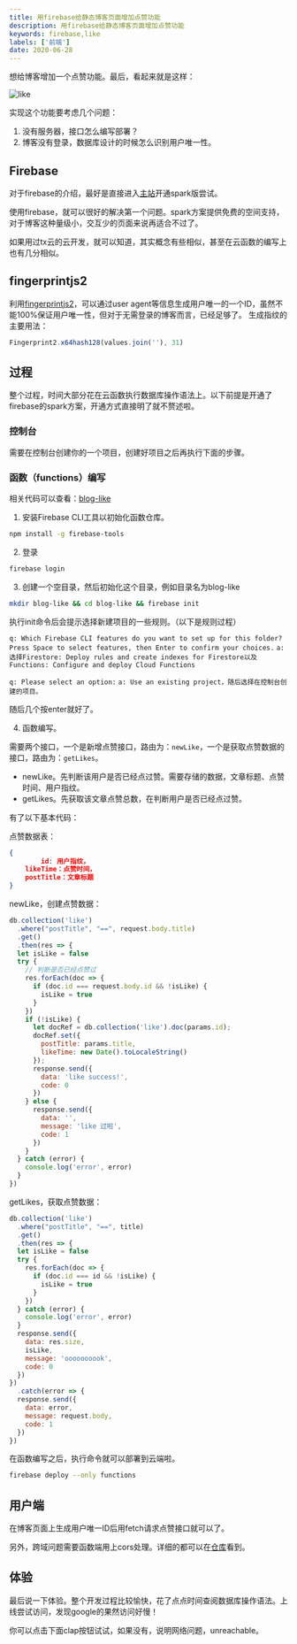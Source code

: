 ```yaml
---
title: 用firebase给静态博客页面增加点赞功能
description: 用firebase给静态博客页面增加点赞功能
keywords: firebase,like
labels: ['前端']
date: 2020-06-28
---
```


想给博客增加一个点赞功能。最后，看起来就是这样：

![like](https://i.loli.net/2020/06/28/Ej9in7gr5uNHIJO.jpg)

实现这个功能要考虑几个问题：

1. 没有服务器，接口怎么编写部署？
2. 博客没有登录，数据库设计的时候怎么识别用户唯一性。

## Firebase

对于firebase的介绍，最好是直接进入[主站](firebase.google.com)开通spark版尝试。

使用firebase，就可以很好的解决第一个问题。spark方案提供免费的空间支持，对于博客这种量级小，交互少的页面来说再适合不过了。

如果用过tx云的云开发，就可以知道，其实概念有些相似，甚至在云函数的编写上也有几分相似。

## fingerprintjs2

利用[fingerprintjs2](https://github.com/fingerprintjs/fingerprintjs2)，可以通过user agent等信息生成用户唯一的一个ID，虽然不能100%保证用户唯一性，但对于无需登录的博客而言，已经足够了。
生成指纹的主要用法：

```javascript
Fingerprint2.x64hash128(values.join(''), 31)
```

## 过程

整个过程，时间大部分花在云函数执行数据库操作语法上。以下前提是开通了firebase的spark方案，开通方式直接明了就不赘述啦。

### 控制台

需要在控制台创建你的一个项目，创建好项目之后再执行下面的步骤。

### 函数（functions）编写

相关代码可以查看：[blog-like](https://github.com/GzhiYi/blog-like/blob/master/functions/index.js)

1. 安装Firebase CLI工具以初始化函数仓库。

```bash
npm install -g firebase-tools
```
2. 登录

```bash
firebase login
```

3. 创建一个空目录，然后初始化这个目录，例如目录名为blog-like

```bash
mkdir blog-like && cd blog-like && firebase init
```

执行init命令后会提示选择新建项目的一些规则。（以下是规则过程）

`q: Which Firebase CLI features do you want to set up for this folder? Press Space to select features, then Enter to confirm your choices.`
`a: 选择Firestore: Deploy rules and create indexes for Firestore以及Functions: Configure and deploy Cloud Functions`  

`q: Please select an option:`
`a: Use an existing project，随后选择在控制台创建的项目。`

随后几个按enter就好了。

4. 函数编写。

需要两个接口，一个是新增点赞接口，路由为：`newLike`，一个是获取点赞数据的接口，路由为：`getLikes`。

 - newLike。先判断该用户是否已经点过赞。需要存储的数据，文章标题、点赞时间、用户指纹。
 - getLikes。先获取该文章点赞总数，在判断用户是否已经点过赞。

有了以下基本代码：

点赞数据表：

```json
{
		id: 用户指纹，
  	likeTime：点赞时间，
  	postTitle：文章标题
}
```



newLike，创建点赞数据：

```javascript
db.collection('like')
  .where("postTitle", "==", request.body.title)
  .get()
  .then(res => {
  let isLike = false
  try {
    // 判断是否已经点赞过
    res.forEach(doc => {
      if (doc.id === request.body.id && !isLike) {
        isLike = true
      }
    })
    if (!isLike) {
      let docRef = db.collection('like').doc(params.id);
      docRef.set({
        postTitle: params.title,
        likeTime: new Date().toLocaleString()
      });
      response.send({
        data: 'like success!',
        code: 0
      })
    } else {
      response.send({
        data: '',
        message: 'like 过啦',
        code: 1
      })
    }
  } catch (error) {
    console.log('error', error)
  }
})
```

getLikes，获取点赞数据：

```javascript
db.collection('like')
  .where("postTitle", "==", title)
  .get()
  .then(res => {
  let isLike = false
  try {
    res.forEach(doc => {
      if (doc.id === id && !isLike) {
        isLike = true
      }
    })
  } catch (error) {
    console.log('error', error)
  }
  response.send({
    data: res.size,
    isLike,
    message: 'oooooooook',
    code: 0
  })
})
  .catch(error => {
  response.send({
    data: error,
    message: request.body,
    code: 1
  })
})
```

在函数编写之后，执行命令就可以部署到云端啦。

```bash
firebase deploy --only functions
```

## 用户端

在博客页面上生成用户唯一ID后用fetch请求点赞接口就可以了。

另外，跨域问题需要函数端用上cors处理。详细的都可以在[仓库](https://github.com/GzhiYi/blog-like)看到。

## 体验

最后说一下体验。整个开发过程比较愉快，花了点点时间查阅数据库操作语法。上线尝试访问，发现google的果然访问好慢！

你可以点击下面clap按钮试试，如果没有，说明网络问题，unreachable。